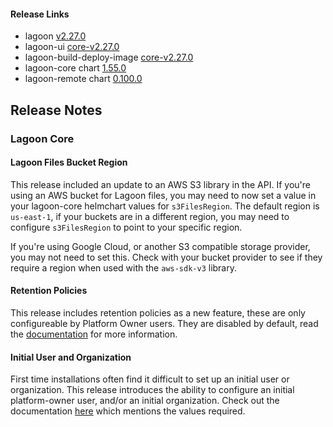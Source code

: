 #### Release Links
* lagoon [v2.27.0](https://github.com/uselagoon/lagoon/releases/tag/v2.27.0)
* lagoon-ui [core-v2.27.0](https://github.com/uselagoon/lagoon-ui/releases/tag/core-v2.27.0)
* lagoon-build-deploy-image [core-v2.27.0](https://github.com/uselagoon/build-deploy-tool/releases/tag/core-v2.27.0)
* lagoon-core chart [1.55.0](https://github.com/uselagoon/lagoon-charts/releases/tag/lagoon-core-1.55.0)
* lagoon-remote chart [0.100.0](https://github.com/uselagoon/lagoon-charts/releases/tag/lagoon-remote-0.100.0)

## Release Notes

### Lagoon Core

#### Lagoon Files Bucket Region

This release included an update to an AWS S3 library in the API. If you're using an AWS bucket for Lagoon files, you may need to now set a value in your lagoon-core helmchart values for `s3FilesRegion`. The default region is `us-east-1`, if your buckets are in a different region, you may need to configure `s3FilesRegion` to point to your specific region.

If you're using Google Cloud, or another S3 compatible storage provider, you may not need to set this. Check with your bucket provider to see if they require a region when used with the `aws-sdk-v3` library.

#### Retention Policies

This release includes retention policies as a new feature, these are only configureable by Platform Owner users. They are disabled by default, read the [documentation](../using-lagoon-advanced/retention-policies.md) for more information.

#### Initial User and Organization

First time installations often find it difficult to set up an initial user or organization. This release introduces the ability to configure an initial platform-owner user, and/or an initial organization. Check out the documentation [here](../installing-lagoon/lagoon-core.md) which mentions the values required.